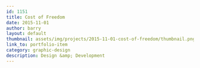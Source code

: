 ```yaml
---
id: 1151
title: Cost of Freedom
date: 2015-11-01
author: barry
layout: default
thumbnail: assets/img/projects/2015-11-01-cost-of-freedom/thumbnail.png
link_to: portfolio-item
category: graphic-design
description: Design &amp; Development
---
```

